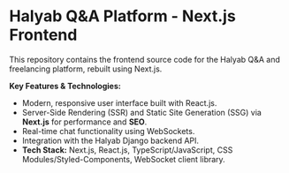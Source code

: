 # Halyab Q&A Platform - Next.js Frontend

This repository contains the frontend source code for the Halyab Q&A and freelancing platform, rebuilt using Next.js.

**Key Features & Technologies:**

*   Modern, responsive user interface built with React.js.
*   Server-Side Rendering (SSR) and Static Site Generation (SSG) via **Next.js** for performance and **SEO**.
*   Real-time chat functionality using WebSockets.
*   Integration with the Halyab Django backend API.
*   **Tech Stack:** Next.js, React.js, TypeScript/JavaScript, CSS Modules/Styled-Components, WebSocket client library.
